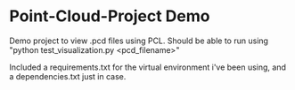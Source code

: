 # Point-Cloud-Project Demo

Demo project to view .pcd files using PCL.
Should be able to run using "python test_visualization.py <pcd_filename>"

Included a requirements.txt for the virtual environment i've been using, and a dependencies.txt just in case.
